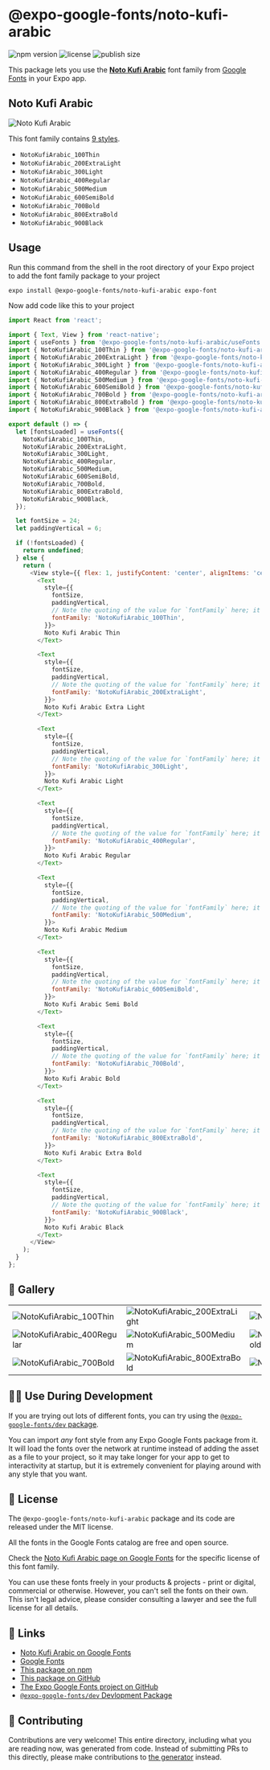 # @expo-google-fonts/noto-kufi-arabic

![npm version](https://flat.badgen.net/npm/v/@expo-google-fonts/noto-kufi-arabic)
![license](https://flat.badgen.net/github/license/expo/google-fonts)
![publish size](https://flat.badgen.net/packagephobia/install/@expo-google-fonts/noto-kufi-arabic)

This package lets you use the [**Noto Kufi Arabic**](https://fonts.google.com/specimen/Noto+Kufi+Arabic) font family from [Google Fonts](https://fonts.google.com/) in your Expo app.

## Noto Kufi Arabic

![Noto Kufi Arabic](./font-family.png)

This font family contains [9 styles](#-gallery).

- `NotoKufiArabic_100Thin`
- `NotoKufiArabic_200ExtraLight`
- `NotoKufiArabic_300Light`
- `NotoKufiArabic_400Regular`
- `NotoKufiArabic_500Medium`
- `NotoKufiArabic_600SemiBold`
- `NotoKufiArabic_700Bold`
- `NotoKufiArabic_800ExtraBold`
- `NotoKufiArabic_900Black`

## Usage

Run this command from the shell in the root directory of your Expo project to add the font family package to your project
```sh
expo install @expo-google-fonts/noto-kufi-arabic expo-font
```

Now add code like this to your project
```js
import React from 'react';

import { Text, View } from 'react-native';
import { useFonts } from '@expo-google-fonts/noto-kufi-arabic/useFonts';
import { NotoKufiArabic_100Thin } from '@expo-google-fonts/noto-kufi-arabic/100Thin';
import { NotoKufiArabic_200ExtraLight } from '@expo-google-fonts/noto-kufi-arabic/200ExtraLight';
import { NotoKufiArabic_300Light } from '@expo-google-fonts/noto-kufi-arabic/300Light';
import { NotoKufiArabic_400Regular } from '@expo-google-fonts/noto-kufi-arabic/400Regular';
import { NotoKufiArabic_500Medium } from '@expo-google-fonts/noto-kufi-arabic/500Medium';
import { NotoKufiArabic_600SemiBold } from '@expo-google-fonts/noto-kufi-arabic/600SemiBold';
import { NotoKufiArabic_700Bold } from '@expo-google-fonts/noto-kufi-arabic/700Bold';
import { NotoKufiArabic_800ExtraBold } from '@expo-google-fonts/noto-kufi-arabic/800ExtraBold';
import { NotoKufiArabic_900Black } from '@expo-google-fonts/noto-kufi-arabic/900Black';

export default () => {
  let [fontsLoaded] = useFonts({
    NotoKufiArabic_100Thin,
    NotoKufiArabic_200ExtraLight,
    NotoKufiArabic_300Light,
    NotoKufiArabic_400Regular,
    NotoKufiArabic_500Medium,
    NotoKufiArabic_600SemiBold,
    NotoKufiArabic_700Bold,
    NotoKufiArabic_800ExtraBold,
    NotoKufiArabic_900Black,
  });

  let fontSize = 24;
  let paddingVertical = 6;

  if (!fontsLoaded) {
    return undefined;
  } else {
    return (
      <View style={{ flex: 1, justifyContent: 'center', alignItems: 'center' }}>
        <Text
          style={{
            fontSize,
            paddingVertical,
            // Note the quoting of the value for `fontFamily` here; it expects a string!
            fontFamily: 'NotoKufiArabic_100Thin',
          }}>
          Noto Kufi Arabic Thin
        </Text>

        <Text
          style={{
            fontSize,
            paddingVertical,
            // Note the quoting of the value for `fontFamily` here; it expects a string!
            fontFamily: 'NotoKufiArabic_200ExtraLight',
          }}>
          Noto Kufi Arabic Extra Light
        </Text>

        <Text
          style={{
            fontSize,
            paddingVertical,
            // Note the quoting of the value for `fontFamily` here; it expects a string!
            fontFamily: 'NotoKufiArabic_300Light',
          }}>
          Noto Kufi Arabic Light
        </Text>

        <Text
          style={{
            fontSize,
            paddingVertical,
            // Note the quoting of the value for `fontFamily` here; it expects a string!
            fontFamily: 'NotoKufiArabic_400Regular',
          }}>
          Noto Kufi Arabic Regular
        </Text>

        <Text
          style={{
            fontSize,
            paddingVertical,
            // Note the quoting of the value for `fontFamily` here; it expects a string!
            fontFamily: 'NotoKufiArabic_500Medium',
          }}>
          Noto Kufi Arabic Medium
        </Text>

        <Text
          style={{
            fontSize,
            paddingVertical,
            // Note the quoting of the value for `fontFamily` here; it expects a string!
            fontFamily: 'NotoKufiArabic_600SemiBold',
          }}>
          Noto Kufi Arabic Semi Bold
        </Text>

        <Text
          style={{
            fontSize,
            paddingVertical,
            // Note the quoting of the value for `fontFamily` here; it expects a string!
            fontFamily: 'NotoKufiArabic_700Bold',
          }}>
          Noto Kufi Arabic Bold
        </Text>

        <Text
          style={{
            fontSize,
            paddingVertical,
            // Note the quoting of the value for `fontFamily` here; it expects a string!
            fontFamily: 'NotoKufiArabic_800ExtraBold',
          }}>
          Noto Kufi Arabic Extra Bold
        </Text>

        <Text
          style={{
            fontSize,
            paddingVertical,
            // Note the quoting of the value for `fontFamily` here; it expects a string!
            fontFamily: 'NotoKufiArabic_900Black',
          }}>
          Noto Kufi Arabic Black
        </Text>
      </View>
    );
  }
};

```

## 🔡 Gallery


||||
|-|-|-|
|![NotoKufiArabic_100Thin](.//100Thin/NotoKufiArabic_100Thin.ttf.png)|![NotoKufiArabic_200ExtraLight](.//200ExtraLight/NotoKufiArabic_200ExtraLight.ttf.png)|![NotoKufiArabic_300Light](.//300Light/NotoKufiArabic_300Light.ttf.png)||
|![NotoKufiArabic_400Regular](.//400Regular/NotoKufiArabic_400Regular.ttf.png)|![NotoKufiArabic_500Medium](.//500Medium/NotoKufiArabic_500Medium.ttf.png)|![NotoKufiArabic_600SemiBold](.//600SemiBold/NotoKufiArabic_600SemiBold.ttf.png)||
|![NotoKufiArabic_700Bold](.//700Bold/NotoKufiArabic_700Bold.ttf.png)|![NotoKufiArabic_800ExtraBold](.//800ExtraBold/NotoKufiArabic_800ExtraBold.ttf.png)|![NotoKufiArabic_900Black](.//900Black/NotoKufiArabic_900Black.ttf.png)||


## 👩‍💻 Use During Development

If you are trying out lots of different fonts, you can try using the [`@expo-google-fonts/dev` package](https://github.com/freeboub/google-fonts/tree/master/font-packages/dev#readme).

You can import *any* font style from any Expo Google Fonts package from it. It will load the fonts
over the network at runtime instead of adding the asset as a file to your project, so it may take longer
for your app to get to interactivity at startup, but it is extremely convenient
for playing around with any style that you want.

## 📖 License

The `@expo-google-fonts/noto-kufi-arabic` package and its code are released under the MIT license.

All the fonts in the Google Fonts catalog are free and open source.

Check the [Noto Kufi Arabic page on Google Fonts](https://fonts.google.com/specimen/Noto+Kufi+Arabic) for the specific license of this font family.

You can use these fonts freely in your products & projects - print or digital, commercial or otherwise. However, you can't sell the fonts on their own. This isn't legal advice, please consider consulting a lawyer and see the full license for all details.

## 🔗 Links

- [Noto Kufi Arabic on Google Fonts](https://fonts.google.com/specimen/Noto+Kufi+Arabic)
- [Google Fonts](https://fonts.google.com/)
- [This package on npm](https://www.npmjs.com/package/@expo-google-fonts/noto-kufi-arabic)
- [This package on GitHub](https://github.com/freeboub/google-fonts/tree/master/font-packages/noto-kufi-arabic)
- [The Expo Google Fonts project on GitHub](https://github.com/freeboub/google-fonts)
- [`@expo-google-fonts/dev` Devlopment Package](https://github.com/freeboub/google-fonts/tree/master/font-packages/dev)

## 🤝 Contributing

Contributions are very welcome! This entire directory, including what you are reading now, was generated from code. Instead of submitting PRs to this directly, please make contributions to [the generator](https://github.com/freeboub/google-fonts/tree/master/packages/generator) instead.
